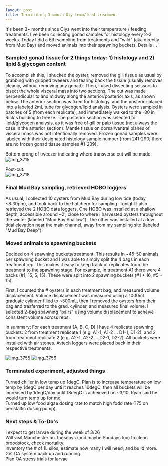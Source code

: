 ```yaml
---
layout: post
title: Terminating 3-month Oly temp/food treatment
---
```


It's been 3~ months since Olys went into their temperature / feeding treatments. I've been collecting gonad samples for histology every 2-3 weeks. Today I did a 6th sampling from treatments and "wild" (aka directly from Mud Bay) and moved animals into their spawning buckets.  Details ... 

### Sampled gonad tissue for 2 things today:  1) histology  and 2) lipid & glycogen content
To accomplish this, I shucked the oyster, removed the gill tissue as usual by grabbing with gripped tweeers and tearing back the tissue (usually removes cleaniy, without removing any gonad). Then, I used dissecting scissors to bisect the whole visceral mass into two sections.  The cut was made perpendicular to and midway along the anterior/posterior axis, as shown below.  The anterior section was fixed for histology, and the posterior placed into a labeled 2mL tube for glycogen/lipid analysis.  Oysters were sampled in batches of 5 (from each replicate), and immediately walked to the -80 in Rick's building to freeze. The posterior section was selected for lipid/glycogen analysis, as it was free of gill or palp tissue (not always the case in the anterior section). Mantle tissue on dorsal/ventral planes of visceral mass was not intentionally removed. Frozen gonad samples were labeled with their designated histology sample number (from 241-290; there are no frozen gonad tissue samples #1-239).  

Bottom prong of tweezer indicating where transverse cut will be made: 
![img_3715](https://user-images.githubusercontent.com/17264765/36820598-8196f16a-1ca3-11e8-9418-2e3c5aaae429.JPG)

Post-cut.  
![img_3718](https://user-images.githubusercontent.com/17264765/36820599-81a9e0f4-1ca3-11e8-90e7-3872713e7d5d.JPG)

### Final Mud Bay sampling, retrieved HOBO loggers
As usual, I collected 10 oysters from Mud Bay during low tide (today, ~8:30pm), and took back to the hatchery for sampling.  Tonight I also retrieved the 2 HOBO data loggers.  One HOBO was installed at a shallow depth, accessible around ~2', close to where I harvested oysters throughout the winter (labeled "Mud Bay Shallow").  The other was installed at a low tidal elevation near the main channel, away from my sampling site (labeled "Mud Bay Deep").  

### Moved animals to spawning buckets
Decided on 4 spawning buckets/treatment. This results in ~45-50 animals per spawning bucket and I was able to simply split the 4 bags in each treatment rep. This makes it easy to keep track of replicates from the treatment to the spawning stage. For example, in treatment A1 there were 4 backs (#1, 15, 5, 15). These were split into 2 spawning buckets (#1 + 16, #5 + 15). 

First, I counted the # oysters in each treatment bag, and measured volume displacement. Volume displacement was measured using a 1000mL graduate cylinder filled to ~500mL, then I removed the oysters from their bag and trasferred to the grad. cylinder, and measured final volume.  I selected 2-bag spawning "pairs" using volume displacement to acheive consistent volume across reps.  

In summary:  For each treatment (A, B, C, D) I have 4 replicate spawning buckets: 2 from treatment replicate 1 (e.g. A1-1, A1-2 ... D1-1, D1-2), and 2 from treatment replicate 2 (e.g. A2-1, A2-2 ... D2-1, D2-2).  All buckets were installed with air stones. Avtech loggers were placed back in their respective treatments. 

![img_3755](https://user-images.githubusercontent.com/17264765/36820600-81bbc7a6-1ca3-11e8-89d3-a4b076227805.JPG)
![img_3756](https://user-images.githubusercontent.com/17264765/36820601-81cd4530-1ca3-11e8-8d0e-cd8dc299fbab.JPG)

### Terminated experiment, adjusted things 
Turned chiller in low temp up 1degC. Plan is to increase temperature on low temp by 1degC per day unti it reaches 10degC, then all buckets will be increased by 1degC/day until 18degC is acheieved on ~3/10.  Ryan said he would turn temp up for me.  
Turned up low food algae dosing rate to match high fodd rate (175 on peristaltic dosing pump).  

### Next steps & To-Do's
I expect to get larvae during the week of 3/26  
Will visit Manchester on Tuesdays (and maybe Sundays too) to clean broodstock, check mortality.  
Inventory the # of 1L silos, estimate now many I will need, and build more.  
Get OA system back up and running.  
Plan OA stress trials for larvae  
